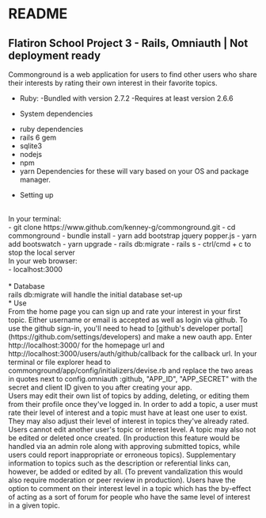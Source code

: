 # README

## Flatiron School Project 3 - Rails, Omniauth | Not deployment ready

Commonground is a web application for users to find other users who share their interests by rating their own interest in their favorite topics.

* Ruby:
    -Bundled with version 2.7.2
    -Requires at least version 2.6.6

* System dependencies
 - ruby dependencies
 - rails 6 gem
 - sqlite3
 - nodejs
 - npm
 - yarn
   Dependencies for these will vary based on your OS and package manager.

* Setting up
<br> 
In your terminal:
<br> 
    - git clone https://www.github.com/kenney-g/commonground.git
    - cd commonground
    - bundle install
    - yarn add bootstrap jquery popper.js
    - yarn add bootswatch
    - yarn upgrade
    - rails db:migrate
    - rails s
    - ctrl/cmd + c to stop the local server
    <br> 
In your web browser:
<br> 
    - localhost:3000
    <br> 
<br> 
* Database
<br> 
    rails db:migrate will handle the initial database set-up
<br> 
* Use
<br> 
From the home page you can sign up and rate your interest in your first topic. Either username or email is accepted as well as login via github. To use the github sign-in, you'll need to head to [github's developer portal](https://github.com/settings/developers) and make a new oauth app. Enter http://localhost:3000/ for the homepage url and http://localhost:3000/users/auth/github/callback for the callback url. In your terminal or file explorer head to commonground/app/config/initializers/devise.rb and replace the two areas in quotes next to config.omniauth :github, "APP_ID", "APP_SECRET" with the secret and client ID given to you after creating your app.
<br>
Users may edit their own list of topics by adding, deleting, or editing them from their profile once they've logged in. In order to add a topic, a user must rate their level of interest and a topic must have at least one user to exist. They may also adjust their level of interest in topics they've already rated. Users cannot edit another user's topic or interest level. A topic may also not be edited or deleted once created. (In production this feature would be handled via an admin role along with approving submitted topics, while users could report inappropriate or erroneous topics). Supplementary information to topics such as the description or referential links can, however, be added or edited by all. (To prevent vandalization this would also require moderation or peer review in production). Users have the option to comment on their interest level in a topic which has the by-effect of acting as a sort of forum for people who have the same level of interest in a given topic.
